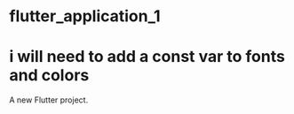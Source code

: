 # flutter_application_1
# i will need to add  a const var to fonts and colors
A new Flutter project.
